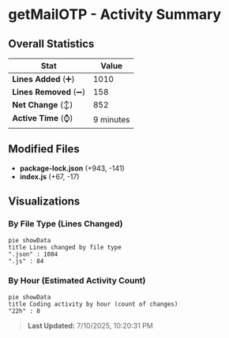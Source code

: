 # getMailOTP - Activity Summary 

## Overall Statistics

| Stat                   | Value                                                             |
| ---------------------- | ----------------------------------------------------------------- |
| **Lines Added** (➕)   | 1010                                          |
| **Lines Removed** (➖) | 158                                        |
| **Net Change** (↕)    | 852                |
| **Active Time** (⌚)   | 9 minutes |


## Modified Files
- **package-lock.json** (+943, -141)
- **index.js** (+67, -17)

## Visualizations

### By File Type (Lines Changed)

```mermaid
pie showData
title Lines changed by file type
".json" : 1084
".js" : 84
```

### By Hour (Estimated Activity Count)

```mermaid
pie showData
title Coding activity by hour (count of changes)
"22h" : 8
```


> **Last Updated:** 7/10/2025, 10:20:31 PM